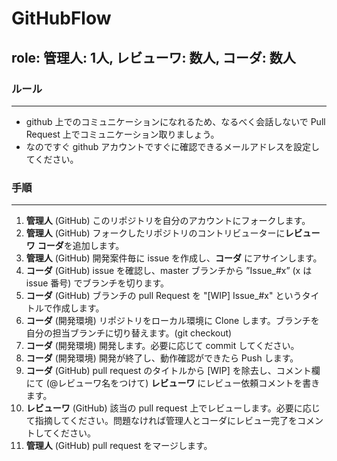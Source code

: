 # GitHubFlow  
  
## role: **管理人:** 1人, **レビューワ:** 数人, **コーダ:** 数人  

### ルール 
---- 
* github 上でのコミュニケーションになれるため、なるべく会話しないで Pull Request 上でコミュニケーション取りましょう。  
* なのですぐ github アカウントですぐに確認できるメールアドレスを設定してください。  
  
### 手順
---- 
1. **管理人** (GitHub) このリポジトリを自分のアカウントにフォークします。  
2. **管理人** (GitHub) フォークしたリポジトリのコントリビューターに**レビューワ** **コーダ**を追加します。  
3. **管理人** (GitHub) 開発案件毎に issue を作成し、**コーダ** にアサインします。  
4. **コーダ** (GitHub) issue を確認し、master ブランチから ”Issue_#x” (x は issue 番号) でブランチを切ります。  
5. **コーダ** (GitHub) ブランチの pull Request を "[WIP] Issue_#x" というタイトルで作成します。  
6. **コーダ** (開発環境) リポジトリをローカル環境に Clone します。ブランチを自分の担当ブランチに切り替えます。(git checkout)  
7. **コーダ** (開発環境) 開発します。必要に応じて commit してください。  
8. **コーダ** (開発環境) 開発が終了し、動作確認ができたら Push します。  
9. **コーダ** (GitHub) pull request のタイトルから [WIP] を除去し、コメント欄にて (@レビューワ名をつけて) **レビューワ** にレビュー依頼コメントを書きます。  
10. **レビューワ** (GitHub) 該当の pull request 上でレビューします。必要に応じて指摘してください。問題なければ管理人とコーダにレビュー完了をコメントしてください。  
11. **管理人** (GitHub) pull request をマージします。  
